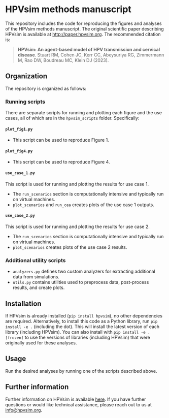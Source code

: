 # HPVsim methods manuscript

This repository includes the code for reproducing the figures and analyses of the HPVsim methods manuscript. The original scientific paper describing HPVsim is available at http://paper.hpvsim.org. The recommended citation is:

> **HPVsim: An agent-based model of HPV transmission and cervical disease**. Stuart RM, Cohen JC, Kerr CC, Abeysuriya RG, Zimmermann M, Rao DW, Boudreau MC, Klein DJ (2023).

## Organization

The repository is organized as follows:

### Running scripts

There are separate scripts for running and plotting each figure and the use cases, all of which are in the ``hpvsim_scripts`` folder. Specifically:

#### `plot_fig1.py`
 - This script can be used to reproduce Figure 1.

#### `plot_fig4.py` 
- This script can be used to reproduce Figure 4.

#### `use_case_1.py`
This script is used for running and plotting the results for use case 1.
- The `run_scenarios` section is computationally intensive and typically run on virtual machines.
 - `plot_scenarios` and `run_cea` creates plots of the use case 1 outputs.

#### `use_case_2.py`
This script is used for running and plotting the results for use case 2.
- The `run_scenarios` section is computationally intensive and typically run on virtual machines.
 - `plot_scenarios` creates plots of the use case 2 results.


### Additional utility scripts
- `analyzers.py` defines two custom analyzers for extracting additional data from simulations.
- `utils.py` contains utilities used to preprocess data, post-process results, and create plots.


## Installation

If HPVsim is already installed (`pip install hpvsim`), no other dependencies are required. Alternatively, to install this code as a Python library, run `pip install -e .` (including the dot). This will install the latest version of each library (including HPVsim). You can also install with `pip install -e .[frozen]` to use the versions of libraries (including HPVsim) that were originally used for these analyses. 


## Usage

Run the desired analyses by running one of the scripts described above.


## Further information

Further information on HPVsim is available [here](http://docs.hpvsim.org). If you have further questions or would like technical assistance, please reach out to us at info@hpvsim.org.
